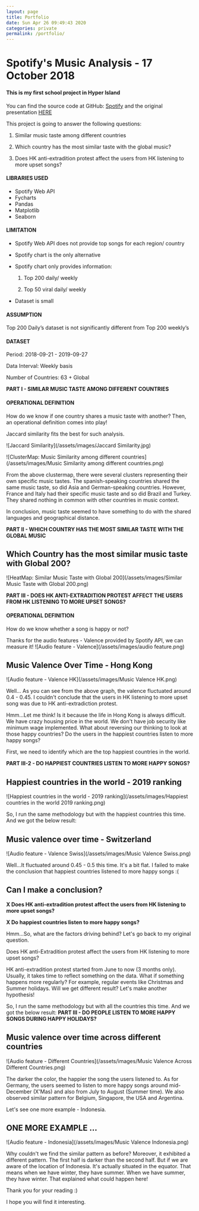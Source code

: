 ```yaml
---
layout: page
title: Portfolio
date: Sun Apr 26 09:49:43 2020
categories: private
permalink: /portfolio/
---
```

# Spotify's Music Analysis - 17 October 2018
#### This is my first school project in Hyper Island

You can find the source code at GitHub:
[Spotify](https://github.com/miki-lwy/spotify)
and the original presentation [HERE](https://drive.google.com/file/d/1cgluz0P8YpWzI08buF6mijGV1Jqswv95/view?usp=sharing)


This project is going to answer the following questions:

1. Similar music taste among different countries

2. Which country has the most similar taste with the global music?

3. Does HK anti-extradition protest affect the users from HK listening to more upset songs?

#### **LIBRARIES USED**
- Spotify Web API
- Fycharts
- Pandas
- Matplotlib
- Seaborn

#### **LIMITATION**

- Spotify Web API does not provide top songs for each region/ country

- Spotify chart is the only alternative

- Spotify chart only provides information:

    1. Top 200 daily/ weekly

    2. Top 50 viral daily/ weekly

- Dataset is small

#### **ASSUMPTION**

Top 200 Daily’s dataset is not significantly different from Top 200 weekly’s

#### **DATASET**
Period: 2018-09-21 - 2019-09-27

Data Interval: Weekly basis

Number of Countries: 63 + Global

**PART I - SIMILAR MUSIC TASTE AMONG DIFFERENT COUNTRIES**

#### **OPERATIONAL DEFINITION**

How do we know if one country shares a music taste with another?
Then, an operational definition comes into play!

Jaccard similarity fits the best for such analysis.

![Jaccard Similarity](/assets/images/Jaccard Similarity.jpg)

![ClusterMap: Music Similarity among different countries](/assets/images/Music Similarity among different countries.png)

From the above clustermap, there were several clusters representing their own specific music tastes.
The spanish-speaking countries shared the same music taste, so did Asia and German-speaking countries. However, France and Italy had their specific music taste and so did Brazil and Turkey. They shared nothing in common with other countries in music context. 

In conclusion, music taste seemed to have something to do with the shared languages and geographical distance.

**PART II - WHICH COUNTRY HAS THE MOST SIMILAR TASTE WITH THE GLOBAL MUSIC**

## Which Country has the most similar music taste with Global 200?
![HeatMap: Similar Music Taste with Global 200](/assets/images/Similar Music Taste with Global 200.png)

**PART III - DOES HK ANTI-EXTRADITION PROTEST AFFECT THE USERS FROM HK LISTENING TO MORE UPSET SONGS?**

#### **OPERATIONAL DEFINITION**
How do we know whether a song is happy or not?

Thanks for the audio features - Valence provided by Spotify API, we can measure it!
![Audio feature - Valence](/assets/images/audio feature.png)

## Music Valence Over Time - Hong Kong
![Audio feature - Valence HK](/assets/images/Music Valence HK.png)

Well... As you can see from the above graph, the valence fluctuated around 0.4 - 0.45. I couldn't conclude that the users in HK listening to more upset song was due to HK anti-extradiction protest. 

Hmm...Let me think! Is it because the life in Hong Kong is always difficult. We have crazy housing price in the world. We don't have job security like minimum wage implemented. What about reversing our thinking to look at those happy countries? Do the users in the happiest countries listen to more happy songs?

First, we need to identify which are the top happiest countries in the world. 


**PART III-2 - DO HAPPIEST COUNTRIES LISTEN TO MORE HAPPY SONGS?**

## Happiest countries in the world - 2019 ranking
![Happiest countries in the world - 2019 ranking](/assets/images/Happiest countries in the world 2019 ranking.png)

So, I run the same methodology but with the happiest countries this time.
And we got the below result:
## Music valence over time - Switzerland
![Audio feature - Valence Swiss](/assets/images/Music Valence Swiss.png)

Well...It fluctuated around 0.45 - 0.5 this time. It's a bit flat. I failed to make the conclusion that happiest countries listened to more happy songs :(


## Can I make a conclusion?
**X Does HK anti-extradition protest affect the users from HK listening to more upset songs?**

**X Do happiest countries listen to more happy songs?**



Hmm...So, what are the factors driving behind?
Let's go back to my original question.

Does HK anti-Extradition protest affect the users from HK listening to more upset songs?

HK anti-extradition protest started from June to now (3 months only). Usually, it takes time to reflect something on the data. What if something happens more regularly? For example, regular events like Christmas and Summer holidays. Will we get different result?
Let's make another hypothesis!

So, I run the same methodology but with all the countries this time.
And we got the below result:
**PART III - DO PEOPLE LISTEN TO MORE HAPPY SONGS DURING HAPPY HOLIDAYS?**

## Music valence over time across different countries
![Audio feature - Different Countries](/assets/images/Music Valence Across Different Countries.png)

The darker the color, the happier the song the users listened to.
As for Germany, the users seemed to listen to more happy songs around mid-December (X'Mas) and also from July to August (Summer time). We also observed similar pattern for Belgium, Singapore, the USA and Argentina.

Let's see one more example - Indonesia.

## ONE MORE EXAMPLE ...
![Audio feature - Indonesia](/assets/images/Music Valence Indonesia.png)

Why couldn't we find the similar pattern as before? Moreover, it exhibited a different pattern. The first half is darker than the second half. But if we are aware of the location of Indonesia. It's actually situated in the equator. That means when we have winter, they have summer. When we have summer, they have winter. That explained what could happen here!


Thank you for your reading :)

I hope you will find it interesting.

